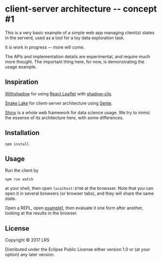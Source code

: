 # client-server architecture -- concept #1 

This is a very basic example of a simple web app managing client(s) states in the serverd, used as a tool for a toy data exploration task.

It is work in progress -- more will come.

The APIs and implementation details are experimental, and require much more thought. The important thing here, for now, is demonstrating the usage example.

## Inspiration

[Withshadow](../withshadow) for using [React Leaflet](https://react-leaflet.js.org) with [shadow-cljs](https://github.com/thheller/shadow-cljs).

[Snake Lake](https://github.com/timothypratley/snakelake) for client-server architecture using [Sente](https://github.com/ptaoussanis/sente).

[Shiny](https://shiny.rstudio.com/) is a whole web framework for data science usage. We try to mimic the essense of its architecture here, with some differences.

## Installation
```shell
npm install
```

## Usage

Run the client by
```shell
npm run watch
```
at your shell, then open `localhost:8700` at the browsser. Note that you can open it in several browsers (or browser tabs), and they will share the same state.

Open a REPL, open [example1](./examples/example1.clj), then evaluate it one form after another, looking at the results in the browser.

## License

Copyright © 2017 LRS

Distributed under the Eclipse Public License either version 1.0 or (at your option) any later version.
